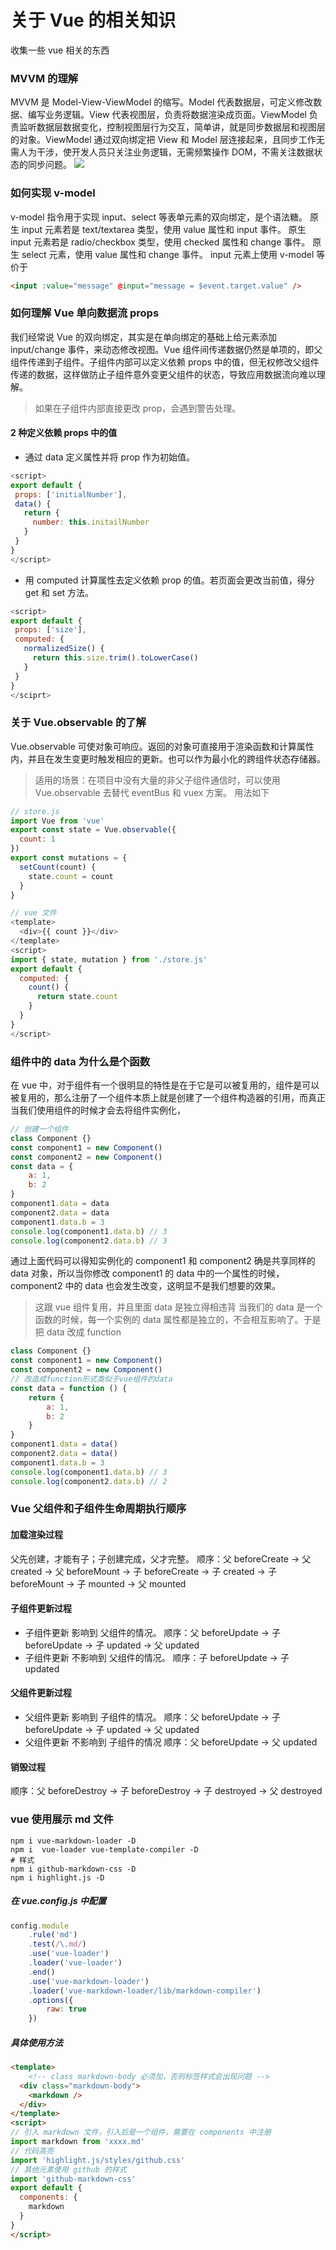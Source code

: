 # 关于 Vue 的相关知识

收集一些 vue 相关的东西

### MVVM 的理解

MVVM 是 Model-View-ViewModel 的缩写。Model 代表数据层，可定义修改数据、编写业务逻辑。View 代表视图层，负责将数据渲染成页面。ViewModel 负责监听数据层数据变化，控制视图层行为交互，简单讲，就是同步数据层和视图层的对象。ViewModel 通过双向绑定把 View 和 Model 层连接起来，且同步工作无需人为干涉，使开发人员只关注业务逻辑，无需频繁操作 DOM，不需关注数据状态的同步问题。
![](image/VueUseMd/1635473838853.png)

### 如何实现 v-model

v-model 指令用于实现 input、select 等表单元素的双向绑定，是个语法糖。
原生 input 元素若是 text/textarea 类型，使用 value 属性和 input 事件。
原生 input 元素若是 radio/checkbox 类型，使用 checked 属性和 change 事件。
原生 select 元素，使用 value 属性和 change 事件。
input 元素上使用 v-model 等价于

```Html
<input :value="message" @input="message = $event.target.value" />
```

### 如何理解 Vue 单向数据流 props

我们经常说 Vue 的双向绑定，其实是在单向绑定的基础上给元素添加 input/change 事件，来动态修改视图。Vue 组件间传递数据仍然是单项的，即父组件传递到子组件。子组件内部可以定义依赖 props 中的值，但无权修改父组件传递的数据，这样做防止子组件意外变更父组件的状态，导致应用数据流向难以理解。

> 如果在子组件内部直接更改 prop，会遇到警告处理。

#### 2 种定义依赖 props 中的值

- 通过 data 定义属性并将 prop 作为初始值。

```javascript
<script>
export default {
 props: ['initialNumber'],
 data() {
   return {
     number: this.initailNumber
   }
 }
}
</script>
```

- 用 computed 计算属性去定义依赖 prop 的值。若页面会更改当前值，得分 get 和 set 方法。

```javascript
<script>
export default {
 props: ['size'],
 computed: {
   normalizedSize() {
     return this.size.trim().toLowerCase()
   }
 }
}
</sciprt>
```

### 关于 Vue.observable 的了解

Vue.observable 可使对象可响应。返回的对象可直接用于渲染函数和计算属性内，并且在发生变更时触发相应的更新。也可以作为最小化的跨组件状态存储器。

> 适用的场景：在项目中没有大量的非父子组件通信时，可以使用 Vue.observable 去替代 eventBus 和 vuex 方案。
> 用法如下

```javascript
// store.js
import Vue from 'vue'
export const state = Vue.observable({
  count: 1
})
export const mutations = {
  setCount(count) {
    state.count = count
  }
}

// vue 文件
<template>
  <div>{{ count }}</div>
</template>
<script>
import { state, mutation } from './store.js'
export default {
  computed: {
    count() {
      return state.count
    }
  }
}
</script>
```

### 组件中的 data 为什么是个函数

在 vue 中，对于组件有一个很明显的特性是在于它是可以被复用的，组件是可以被复用的，那么注册了一个组件本质上就是创建了一个组件构造器的引用，而真正当我们使用组件的时候才会去将组件实例化，

```javascript
// 创建一个组件
class Component {}
const component1 = new Component()
const component2 = new Component()
const data = {
	a: 1,
	b: 2
}
component1.data = data
component2.data = data
component1.data.b = 3
console.log(component1.data.b) // 3
console.log(component2.data.b) // 3
```

通过上面代码可以得知实例化的 component1 和 component2 确是共享同样的 data 对象，所以当你修改 component1 的 data 中的一个属性的时候，component2 中的 data 也会发生改变，这明显不是我们想要的效果。

> 这跟 vue 组件复用，并且里面 data 是独立得相违背 当我们的 data 是一个函数的时候，每一个实例的 data 属性都是独立的，不会相互影响了。于是把 data 改成 function

```javascript
class Component {}
const component1 = new Component()
const component2 = new Component()
// 改造成function形式类似于vue组件的data
const data = function () {
	return {
		a: 1,
		b: 2
	}
}
component1.data = data()
component2.data = data()
component1.data.b = 3
console.log(component1.data.b) // 3
console.log(component2.data.b) // 2
```

### Vue 父组件和子组件生命周期执行顺序

#### 加载渲染过程

父先创建，才能有子；子创建完成，父才完整。
顺序：父 beforeCreate -> 父 created -> 父 beforeMount -> 子 beforeCreate -> 子 created -> 子 beforeMount -> 子 mounted -> 父 mounted

#### 子组件更新过程

- 子组件更新 影响到 父组件的情况。
  顺序：父 beforeUpdate -> 子 beforeUpdate -> 子 updated -> 父 updated
- 子组件更新 不影响到 父组件的情况。
  顺序：子 beforeUpdate -> 子 updated

#### 父组件更新过程

- 父组件更新 影响到 子组件的情况。
  顺序：父 beforeUpdate -> 子 beforeUpdate -> 子 updated -> 父 updated
- 父组件更新 不影响到 子组件的情况
  顺序：父 beforeUpdate -> 父 updated

#### 销毁过程

顺序：父 beforeDestroy -> 子 beforeDestroy -> 子 destroyed -> 父 destroyed


### vue 使用展示 md 文件

```text
npm i vue-markdown-loader -D
npm i  vue-loader vue-template-compiler -D
# 样式
npm i github-markdown-css -D
npm i highlight.js -D
```

##### 在 vue.config.js 中配置

```javascript
config.module
	.rule('md')
	.test(/\.md/)
	.use('vue-loader')
	.loader('vue-loader')
	.end()
	.use('vue-markdown-loader')
	.loader('vue-markdown-loader/lib/markdown-compiler')
	.options({
		raw: true
	})
```

##### 具体使用方法

```Html
<template>
	<!-- class markdown-body 必须加，否则标签样式会出现问题 -->
  <div class="markdown-body">
    <markdown />
  </div>
</template>
<script>
// 引入 markdown 文件，引入后是一个组件，需要在 components 中注册
import markdown from 'xxxx.md'
// 代码高亮
import 'highlight.js/styles/github.css'
// 其他元素使用 github 的样式
import 'github-markdown-css'
export default {
  components: {
    markdown
  }
}
</script>
```
